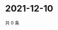 # 2021-12-10

共 0 条

<!-- BEGIN WEIBO -->
<!-- 最后更新时间 Fri Dec 10 2021 06:08:51 GMT+0800 (China Standard Time) -->

<!-- END WEIBO -->
